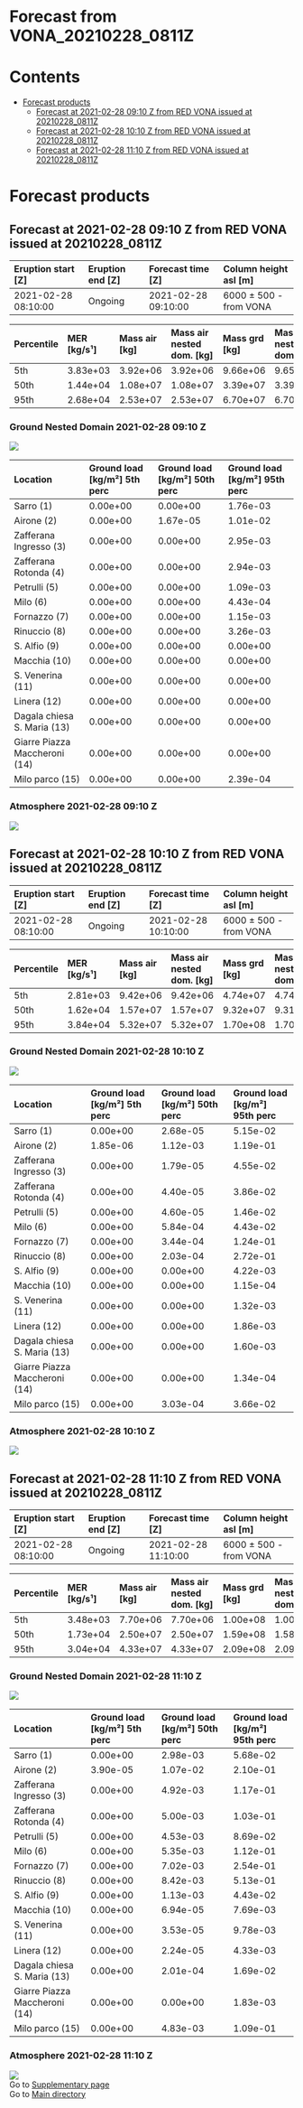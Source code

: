 
Forecast from VONA_20210228_0811Z
=================================

Contents
========

* [Forecast products](#forecast-products)
	* [Forecast at 2021-02-28 09:10 Z from RED VONA issued at 20210228_0811Z](#forecast-at-2021-02-28-0910-z-from-red-vona-issued-at-20210228_0811z)
	* [Forecast at 2021-02-28 10:10 Z from RED VONA issued at 20210228_0811Z](#forecast-at-2021-02-28-1010-z-from-red-vona-issued-at-20210228_0811z)
	* [Forecast at 2021-02-28 11:10 Z from RED VONA issued at 20210228_0811Z](#forecast-at-2021-02-28-1110-z-from-red-vona-issued-at-20210228_0811z)

# Forecast products

## Forecast at 2021-02-28 09:10 Z from RED VONA issued at 20210228_0811Z
  

|Eruption start [Z]|Eruption end [Z]|Forecast time [Z]|Column height asl [m]|
| :--- | :--- | :--- | :--- |
|2021-02-28 08:10:00|Ongoing|2021-02-28 09:10:00|6000 ± 500 - from VONA|
  
  

|Percentile|MER [kg/s¹]|Mass air [kg]|Mass air nested dom. [kg]|Mass grd [kg]|Mass grd nested dom. [kg]|
| :--- | :--- | :--- | :--- | :--- | :--- |
|5th|3.83e+03|3.92e+06|3.92e+06|9.66e+06|9.65e+06|
|50th|1.44e+04|1.08e+07|1.08e+07|3.39e+07|3.39e+07|
|95th|2.68e+04|2.53e+07|2.53e+07|6.70e+07|6.70e+07|
  

### Ground Nested Domain 2021-02-28 09:10 Z
  
![](./figures/probability_grd_2021_02_28_0910_grid_1_1.png)  
  
  
  
  
  
  
  
  
  
  
  
  
  
  

|Location|Ground load [kg/m²] 5th perc|Ground load [kg/m²] 50th perc|Ground load [kg/m²] 95th perc|
| :--- | :--- | :--- | :--- |
|Sarro (1)|0.00e+00|0.00e+00|1.76e-03|
|Airone (2)|0.00e+00|1.67e-05|1.01e-02|
|Zafferana Ingresso (3)|0.00e+00|0.00e+00|2.95e-03|
|Zafferana Rotonda (4)|0.00e+00|0.00e+00|2.94e-03|
|Petrulli (5)|0.00e+00|0.00e+00|1.09e-03|
|Milo (6)|0.00e+00|0.00e+00|4.43e-04|
|Fornazzo (7)|0.00e+00|0.00e+00|1.15e-03|
|Rinuccio (8)|0.00e+00|0.00e+00|3.26e-03|
|S. Alfio (9)|0.00e+00|0.00e+00|0.00e+00|
|Macchia (10)|0.00e+00|0.00e+00|0.00e+00|
|S. Venerina (11)|0.00e+00|0.00e+00|0.00e+00|
|Linera (12)|0.00e+00|0.00e+00|0.00e+00|
|Dagala chiesa S. Maria (13)|0.00e+00|0.00e+00|0.00e+00|
|Giarre Piazza Maccheroni (14)|0.00e+00|0.00e+00|0.00e+00|
|Milo parco (15)|0.00e+00|0.00e+00|2.39e-04|
  

### Atmosphere 2021-02-28 09:10 Z
  
![](./figures/probability_air_2021_02_28_0910_grid_2_conclev_1_1.png)
## Forecast at 2021-02-28 10:10 Z from RED VONA issued at 20210228_0811Z
  

|Eruption start [Z]|Eruption end [Z]|Forecast time [Z]|Column height asl [m]|
| :--- | :--- | :--- | :--- |
|2021-02-28 08:10:00|Ongoing|2021-02-28 10:10:00|6000 ± 500 - from VONA|
  
  

|Percentile|MER [kg/s¹]|Mass air [kg]|Mass air nested dom. [kg]|Mass grd [kg]|Mass grd nested dom. [kg]|
| :--- | :--- | :--- | :--- | :--- | :--- |
|5th|2.81e+03|9.42e+06|9.42e+06|4.74e+07|4.74e+07|
|50th|1.62e+04|1.57e+07|1.57e+07|9.32e+07|9.31e+07|
|95th|3.84e+04|5.32e+07|5.32e+07|1.70e+08|1.70e+08|
  

### Ground Nested Domain 2021-02-28 10:10 Z
  
![](./figures/probability_grd_2021_02_28_1010_grid_1_2.png)  
  
  
  
  
  
  
  
  
  
  
  
  
  
  

|Location|Ground load [kg/m²] 5th perc|Ground load [kg/m²] 50th perc|Ground load [kg/m²] 95th perc|
| :--- | :--- | :--- | :--- |
|Sarro (1)|0.00e+00|2.68e-05|5.15e-02|
|Airone (2)|1.85e-06|1.12e-03|1.19e-01|
|Zafferana Ingresso (3)|0.00e+00|1.79e-05|4.55e-02|
|Zafferana Rotonda (4)|0.00e+00|4.40e-05|3.86e-02|
|Petrulli (5)|0.00e+00|4.60e-05|1.46e-02|
|Milo (6)|0.00e+00|5.84e-04|4.43e-02|
|Fornazzo (7)|0.00e+00|3.44e-04|1.24e-01|
|Rinuccio (8)|0.00e+00|2.03e-04|2.72e-01|
|S. Alfio (9)|0.00e+00|0.00e+00|4.22e-03|
|Macchia (10)|0.00e+00|0.00e+00|1.15e-04|
|S. Venerina (11)|0.00e+00|0.00e+00|1.32e-03|
|Linera (12)|0.00e+00|0.00e+00|1.86e-03|
|Dagala chiesa S. Maria (13)|0.00e+00|0.00e+00|1.60e-03|
|Giarre Piazza Maccheroni (14)|0.00e+00|0.00e+00|1.34e-04|
|Milo parco (15)|0.00e+00|3.03e-04|3.66e-02|
  

### Atmosphere 2021-02-28 10:10 Z
  
![](./figures/probability_air_2021_02_28_1010_grid_2_conclev_1_2.png)
## Forecast at 2021-02-28 11:10 Z from RED VONA issued at 20210228_0811Z
  

|Eruption start [Z]|Eruption end [Z]|Forecast time [Z]|Column height asl [m]|
| :--- | :--- | :--- | :--- |
|2021-02-28 08:10:00|Ongoing|2021-02-28 11:10:00|6000 ± 500 - from VONA|
  
  

|Percentile|MER [kg/s¹]|Mass air [kg]|Mass air nested dom. [kg]|Mass grd [kg]|Mass grd nested dom. [kg]|
| :--- | :--- | :--- | :--- | :--- | :--- |
|5th|3.48e+03|7.70e+06|7.70e+06|1.00e+08|1.00e+08|
|50th|1.73e+04|2.50e+07|2.50e+07|1.59e+08|1.58e+08|
|95th|3.04e+04|4.33e+07|4.33e+07|2.09e+08|2.09e+08|
  

### Ground Nested Domain 2021-02-28 11:10 Z
  
![](./figures/probability_grd_2021_02_28_1110_grid_1_3.png)  
  
  
  
  
  
  
  
  
  
  
  
  
  
  

|Location|Ground load [kg/m²] 5th perc|Ground load [kg/m²] 50th perc|Ground load [kg/m²] 95th perc|
| :--- | :--- | :--- | :--- |
|Sarro (1)|0.00e+00|2.98e-03|5.68e-02|
|Airone (2)|3.90e-05|1.07e-02|2.10e-01|
|Zafferana Ingresso (3)|0.00e+00|4.92e-03|1.17e-01|
|Zafferana Rotonda (4)|0.00e+00|5.00e-03|1.03e-01|
|Petrulli (5)|0.00e+00|4.53e-03|8.69e-02|
|Milo (6)|0.00e+00|5.35e-03|1.12e-01|
|Fornazzo (7)|0.00e+00|7.02e-03|2.54e-01|
|Rinuccio (8)|0.00e+00|8.42e-03|5.13e-01|
|S. Alfio (9)|0.00e+00|1.13e-03|4.43e-02|
|Macchia (10)|0.00e+00|6.94e-05|7.69e-03|
|S. Venerina (11)|0.00e+00|3.53e-05|9.78e-03|
|Linera (12)|0.00e+00|2.24e-05|4.33e-03|
|Dagala chiesa S. Maria (13)|0.00e+00|2.01e-04|1.69e-02|
|Giarre Piazza Maccheroni (14)|0.00e+00|0.00e+00|1.83e-03|
|Milo parco (15)|0.00e+00|4.83e-03|1.09e-01|
  

### Atmosphere 2021-02-28 11:10 Z
  
![](./figures/probability_air_2021_02_28_1110_grid_2_conclev_1_3.png)  
Go to [Supplementary page](Supplementary_page.md)  
Go to [Main directory](https://github.com/federicapardini/Real_time_ash_forecast)